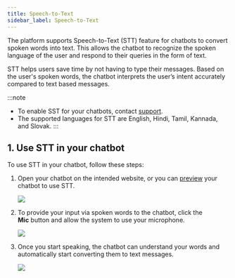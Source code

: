 ```yaml
---
title: Speech-to-Text
sidebar_label: Speech-to-Text
---
```


The platform supports Speech-to-Text (STT) feature for chatbots to convert spoken words into text. This allows the chatbot to recognize the spoken language of the user and respond to their queries in the form of text. 

STT helps users save time by not having to type their messages. Based on the user's spoken words, the chatbot interprets the user’s intent accurately compared to text based messages.

:::note
* To enable SST for your chatbots, contact [support](mailto:support@yellow.ai).
* The supported languages for STT are English, Hindi, Tamil, Kannada, and Slovak.
:::

## 1. Use STT in your chatbot

To use STT in your chatbot, follow these steps:

1. Open your chatbot on the intended website, or you can [preview](https://docs.yellow.ai/docs/platform_concepts/studio/build/Flows/journeys#32-preview-a-bot) your chatbot to use STT. 

   ![](https://i.imgur.com/aKz2n8O.png)


2. To provide your input via spoken words to the chatbot, click the **Mic** button and allow the system to use your microphone.

   ![](https://i.imgur.com/QqZmWmV.png)

3. Once you start speaking, the chatbot can understand your words and automatically start converting them to text messages.

   ![](https://i.imgur.com/QSvEtDx.png)
